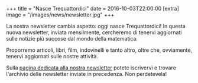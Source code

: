 +++
title = "Nasce Trequattordici"
date = 2016-10-03T22:00:00
[extra]
image = "/images/news/newsletter.jpg"
+++

La nostra newsletter cambia aspetto: oggi nasce Trequattordici! In questa nuova newsletter, inviata mensilmente, cercheremo di tenervi aggiornati sulle notizie più succose dal mondo della matematica.

Proporremo articoli, libri, film, indovinelli e tanto altro, oltre che, ovviamente, tenervi aggiornati sulle nostre attività.

Sulla [pagina dedicata alla nostra newsletter][1] potete iscrivervi e trovare l'archivio delle newsletter inviate in precedenza. Non perdetevela!

[1]: /#newsletter
